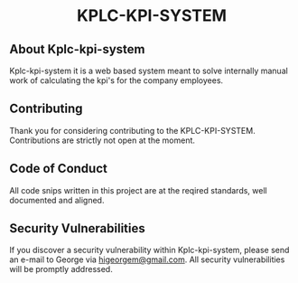 <p align="center"><h1 align="center">KPLC-KPI-SYSTEM</h1></p>

## About Kplc-kpi-system

Kplc-kpi-system it is a web based system meant to solve internally manual work of calculating the kpi's for the company employees.

## Contributing

Thank you for considering contributing to the KPLC-KPI-SYSTEM. Contributions are strictly not open at the moment.

## Code of Conduct

All code snips written in this project are at the reqired standards, well documented and aligned.

## Security Vulnerabilities

If you discover a security vulnerability within Kplc-kpi-system, please send an e-mail to George via [higeorgem@gmail.com](mailto:higeorgem@gmail.com). All security vulnerabilities will be promptly addressed.

